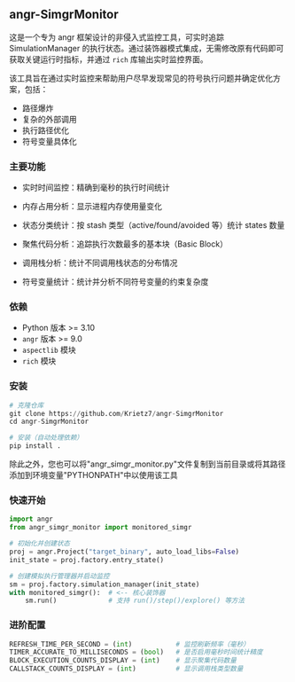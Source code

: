 ## angr-SimgrMonitor
这是一个专为 angr 框架设计的非侵入式监控工具，可实时追踪 SimulationManager 的执行状态。通过装饰器模式集成，无需修改原有代码即可获取关键运行时指标，并通过 `rich` 库输出实时监控界面。

该工具旨在通过实时监控来帮助用户尽早发现常见的符号执行问题并确定优化方案，包括：
- 路径爆炸
- 复杂的外部调用
- 执行路径优化
- 符号变量具体化

### 主要功能
- 实时时间监控：精确到毫秒的执行时间统计

- 内存占用分析：显示进程内存使用量变化

- 状态分类统计：按 stash 类型（active/found/avoided 等）统计 states 数量

- 聚焦代码分析：追踪执行次数最多的基本块（Basic Block）

- 调用栈分析：统计不同调用栈状态的分布情况

- 符号变量统计：统计并分析不同符号变量的约束复杂度

### 依赖
- Python 版本 >= 3.10
- `angr` 版本 >= 9.0
- `aspectlib` 模块
- `rich` 模块

### 安装

``` python
# 克隆仓库
git clone https://github.com/Krietz7/angr-SimgrMonitor
cd angr-SimgrMonitor

# 安装（自动处理依赖）
pip install .
```

除此之外，您也可以将"angr_simgr_monitor.py"文件复制到当前目录或将其路径添加到环境变量"PYTHONPATH"中以使用该工具


### 快速开始

```python
import angr
from angr_simgr_monitor import monitored_simgr

# 初始化并创建状态
proj = angr.Project("target_binary", auto_load_libs=False)
init_state = proj.factory.entry_state()

# 创建模拟执行管理器并启动监控
sm = proj.factory.simulation_manager(init_state)
with monitored_simgr():  # <-- 核心装饰器
    sm.run()             # 支持 run()/step()/explore() 等方法
```

### 进阶配置
```python
REFRESH_TIME_PER_SECOND = (int)           # 监控刷新频率（毫秒）
TIMER_ACCURATE_TO_MILLISECONDS = (bool)   # 是否启用毫秒时间统计精度
BLOCK_EXECUTION_COUNTS_DISPLAY = (int)    # 显示聚集代码数量
CALLSTACK_COUNTS_DISPLAY = (int)          # 显示调用栈类型数量
```

